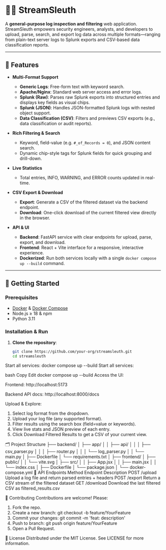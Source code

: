 # 🕵️‍♂️ StreamSleuth

A **general-purpose log inspection and filtering** web application. StreamSleuth empowers security engineers, analysts, and developers to upload, parse, search, and export log data across multiple formats—ranging from plain-text server logs to Splunk exports and CSV-based data classification reports.

---

## 🚀 Features

- **Multi-Format Support**  
  - **Generic Logs**: Free-form text with keyword search.  
  - **Apache/Nginx**: Standard web server access and error logs.  
  - **Splunk (Raw)**: Parses raw Splunk exports into structured entries and displays key fields as visual chips.  
  - **Splunk (JSON)**: Handles JSON-formatted Splunk logs with nested object support.  
  - **Data Classification (CSV)**: Filters and previews CSV exports (e.g., data classification or audit reports).  

- **Rich Filtering & Search**  
  - Keyword, field-value (e.g. `#_of_Records = 0`), and JSON content search.  
  - Dynamic chip-style tags for Splunk fields for quick grouping and drill-down.  

- **Live Statistics**  
  - Total entries, INFO, WARNING, and ERROR counts updated in real-time.  

- **CSV Export & Download**  
  - **Export**: Generate a CSV of the filtered dataset via the backend endpoint.  
  - **Download**: One-click download of the current filtered view directly in the browser.  

- **API & UI**  
  - **Backend**: FastAPI service with clear endpoints for upload, parse, export, and download.  
  - **Frontend**: React + Vite interface for a responsive, interactive experience.  
  - **Dockerized**: Run both services locally with a single `docker compose up --build` command.  

---

## 🔧 Getting Started

### Prerequisites

- [Docker](https://www.docker.com/) & [Docker Compose](https://docs.docker.com/compose/)  
- Node.js ≥ 18 & npm  
- Python 3.11  

### Installation & Run

1. **Clone the repository**:  
   ```bash
   git clone https://github.com/your-org/streamsleuth.git
   cd streamsleuth

Start all services:
docker compose up --build
Start all services:

bash
Copy
Edit
docker compose up --build
Access the UI:

Frontend: http://localhost:5173

Backend API docs: http://localhost:8000/docs

Upload & Explore:

1. Select log format from the dropdown.
2. Upload your log file (any supported format).
3. Filter results using the search box (field=value or keywords).
4. View live stats and JSON preview of each entry.
5. Click Download Filtered Results to get a CSV of your current view.

🗂 Project Structure
├── backend/
│   ├── app/
│   │   ├── api/
│   │   │   ├── csv_parser.py
│   │   │   ├── router.py
│   │   │   └── log_parser.py
│   │   └── main.py
│   ├── Dockerfile
│   └── requirements.txt
│
├── frontend/
│   ├── public/
│   │   └── vite.svg
│   ├── src/
│   │   ├── App.jsx
│   │   ├── main.jsx
│   │   └── index.css
│   ├── Dockerfile
│   └── package.json
│
└── docker-compose.yml
📡 API Endpoints
Method	Endpoint	Description
POST	/upload	Upload a log file and return parsed entries + headers
POST	/export	Return a CSV stream of the filtered dataset
GET	/download	Download the last filtered CSV as filtered_results.csv

🤝 Contributing
Contributions are welcome! Please:

1. Fork the repo.
2. Create a new branch: git checkout -b feature/YourFeature
3. Commit your changes: git commit -m 'feat: description'
4. Push to branch: git push origin feature/YourFeature
5. Open a Pull Request.

📝 License
Distributed under the MIT License. See LICENSE for more information.